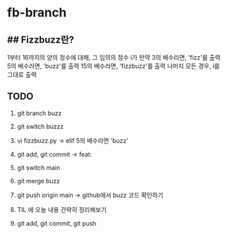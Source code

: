 # fb-branch

## ## Fizzbuzz란?

1부터 16까지의 양의 정수에 대해,
그 임의의 정수 i가 만약
3의 배수라면, 'fizz'를 출력
5의 배수라면, 'buzz'를 출력
15의 배수라면, 'fizzbuzz'를 출력
나머지 모든 경우, i를 그대로 출력

## TODO

1. git branch buzz
2. git switch buzzz
3. vi fizzbuzz.py -> elif 5의 배수라면 'buzz'
4. git add, git commit -> feat:
5. git switch main
6. git merge buzz
7. git push origin main -> github에서 buzz 코드 확인하기 

8. TIL 에 오늘 내용 간략히 정리해보기 
9. git add, git commit, git push 

